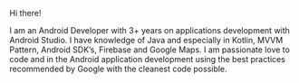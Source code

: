 Hi there!

I am an Android Developer with 3+ years on applications development with Android Studio. I have knowledge of Java and especially in Kotlin, MVVM Pattern, Android SDK’s, Firebase and Google Maps. I am passionate love to code and in the Android application development using the best practices recommended by Google with the cleanest code possible. 
